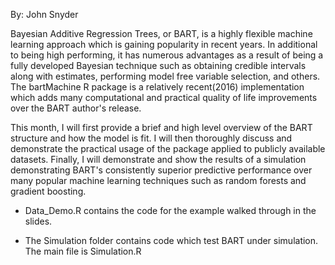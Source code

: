 By: John Snyder

Bayesian Additive Regression Trees, or BART, is a highly flexible machine learning approach which is gaining popularity in recent years. In additional to being high performing, it has numerous advantages as a result of being a fully developed Bayesian technique such as obtaining credible intervals along with estimates, performing model free variable selection, and others. The bartMachine R package is a relatively recent(2016) implementation which adds many computational and practical quality of life improvements over the BART author's release.

This month, I will first provide a brief and high level overview of the BART structure and how the model is fit. I will then thoroughly discuss and demonstrate the practical usage of the package applied to publicly available datasets. Finally, I will demonstrate and show the results of a simulation demonstrating BART's consistently superior predictive performance over many popular machine learning techniques such as random forests and gradient boosting.

- Data_Demo.R contains the code for the example walked through in the slides.

- The Simulation folder contains code which test BART under simulation.  The main file is Simulation.R
